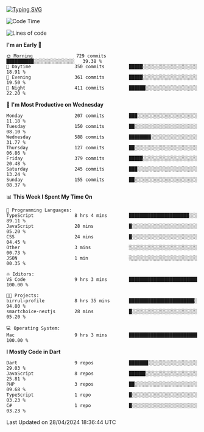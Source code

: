 
<a href="https://git.io/typing-svg"><img src="https://readme-typing-svg.demolab.com?font=Source+Code+Pro&pause=1000&random=false&width=435&lines=Hey+%F0%9F%A5%B6+iam+Yaskraz" alt="Typing SVG" /></a>
<!--START_SECTION:waka-->
![Code Time](http://img.shields.io/badge/Code%20Time-237%20hrs%2016%20mins-blue)

![Lines of code](https://img.shields.io/badge/From%20Hello%20World%20I%27ve%20Written-688.5%20thousand%20lines%20of%20code-blue)

**I'm an Early 🐤** 

```text
🌞 Morning                729 commits         ██████████░░░░░░░░░░░░░░░   39.38 % 
🌆 Daytime                350 commits         █████░░░░░░░░░░░░░░░░░░░░   18.91 % 
🌃 Evening                361 commits         █████░░░░░░░░░░░░░░░░░░░░   19.50 % 
🌙 Night                  411 commits         ██████░░░░░░░░░░░░░░░░░░░   22.20 % 
```
📅 **I'm Most Productive on Wednesday** 

```text
Monday                   207 commits         ███░░░░░░░░░░░░░░░░░░░░░░   11.18 % 
Tuesday                  150 commits         ██░░░░░░░░░░░░░░░░░░░░░░░   08.10 % 
Wednesday                588 commits         ████████░░░░░░░░░░░░░░░░░   31.77 % 
Thursday                 127 commits         ██░░░░░░░░░░░░░░░░░░░░░░░   06.86 % 
Friday                   379 commits         █████░░░░░░░░░░░░░░░░░░░░   20.48 % 
Saturday                 245 commits         ███░░░░░░░░░░░░░░░░░░░░░░   13.24 % 
Sunday                   155 commits         ██░░░░░░░░░░░░░░░░░░░░░░░   08.37 % 
```


📊 **This Week I Spent My Time On** 

```text
💬 Programming Languages: 
TypeScript               8 hrs 4 mins        ██████████████████████░░░   89.11 % 
JavaScript               28 mins             █░░░░░░░░░░░░░░░░░░░░░░░░   05.20 % 
CSS                      24 mins             █░░░░░░░░░░░░░░░░░░░░░░░░   04.45 % 
Other                    3 mins              ░░░░░░░░░░░░░░░░░░░░░░░░░   00.73 % 
JSON                     1 min               ░░░░░░░░░░░░░░░░░░░░░░░░░   00.35 % 

🔥 Editors: 
VS Code                  9 hrs 3 mins        █████████████████████████   100.00 % 

🐱‍💻 Projects: 
birrul-profile           8 hrs 35 mins       ████████████████████████░   94.80 % 
smartchoice-nextjs       28 mins             █░░░░░░░░░░░░░░░░░░░░░░░░   05.20 % 

💻 Operating System: 
Mac                      9 hrs 3 mins        █████████████████████████   100.00 % 
```

**I Mostly Code in Dart** 

```text
Dart                     9 repos             ███████░░░░░░░░░░░░░░░░░░   29.03 % 
JavaScript               8 repos             ██████░░░░░░░░░░░░░░░░░░░   25.81 % 
PHP                      3 repos             ██░░░░░░░░░░░░░░░░░░░░░░░   09.68 % 
TypeScript               1 repo              █░░░░░░░░░░░░░░░░░░░░░░░░   03.23 % 
C#                       1 repo              █░░░░░░░░░░░░░░░░░░░░░░░░   03.23 % 
```




 Last Updated on 28/04/2024 18:36:44 UTC
<!--END_SECTION:waka-->
